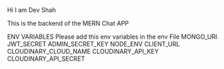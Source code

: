 Hi I am Dev Shah

This is the backend of the MERN Chat APP

ENV VARIABLES
Please add this env variables in the env File
MONGO_URI  
JWT_SECRET
ADMIN_SECRET_KEY
NODE_ENV
CLIENT_URL 
CLOUDINARY_CLOUD_NAME
CLOUDINARY_API_KEY
CLOUDINARY_API_SECRET
